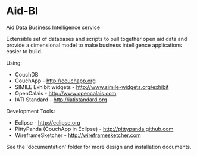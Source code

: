 Aid-BI
======

Aid Data Business Intelligence service

Extensible set of databases and scripts to pull together open aid data
and provide a dimensional model to make business intelligence applications
easier to build.


Using:

* CouchDB
* CouchApp - http://couchapp.org
* SIMILE Exhibit widgets - http://www.simile-widgets.org/exhibit
* OpenCalais - http://www.opencalais.com
* IATI Standard - http://iatistandard.org

Development Tools:

* Eclipse - http://eclipse.org
* PittyPanda (CouchApp in Eclipse) - http://pittypanda.github.com
* WireframeSketcher - http://wireframesketcher.com


See the 'documentation' folder for more design and installation documents.
